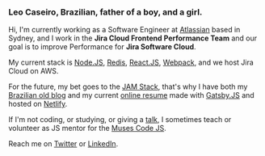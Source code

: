 ### Leo Caseiro, Brazilian, father of a boy, and a girl.

Hi, I'm currently working as a Software Engineer at [Atlassian](https://www.atlassian.com/) based in Sydney, and I work in the **Jira Cloud Frontend Performance Team** and our goal is to improve Performance for **Jira Software Cloud**.

My current stack is [Node.JS](https://nodejs.org/), [Redis](https://redis.io/), [React.JS](https://reactjs.org/), [Webpack](https://webpack.js.org/), and we host Jira Cloud on AWS.

For the future, my bet goes to the [JAM Stack](https://jamstack.org/), that's why I have both my [Brazilian old blog](https://leocaseiro.com.br/) and my current [online resume](https://leocaseiro.com/) made with [Gatsby.JS](https://www.gatsbyjs.org/) and hosted on [Netlify](https://www.netlify.com/).

If I'm not coding, or studying, or giving a [talk](https://leocaseiro.com/speaking), I sometimes teach or volunteer as JS mentor for the [Muses Code JS](https://musescodejs.org/).

Reach me on [Twitter](https://twitter.com/leocaseiro) or [LinkedIn](https://linkedin.com/in/leocaseiro).
